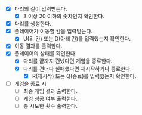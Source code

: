 - [x] 다리의 길이 입력받는다.
   - [x] 3 이상 20 이하의 숫자인지 확인한다.
- [x] 다리를 생성한다.
- [x] 플레이어가 이동할 칸을 입력받는다.
   - [x] U(위 칸) 또는 D(아래 칸)를 입력했는지 확인한다. 
- [x] 이동 결과를 출력한다.
- [x] 플레이어의 상태를 확인한다.
   - [x] 다리를 끝까지 건넜다면 게임을 종료한다.
   - [x] 다리를 건너다 실패했다면 재시작하거나 종료한다.
     - [x] R(재시작) 또는 Q(종료)를 입력했는지 확인한다.
- [ ] 게임을 종료 시
   - [ ] 최종 게임 결과 출력한다.
   - [ ] 게임 성공 여부 출력한다.
   - [ ] 총 시도한 횟수 출력한다.
